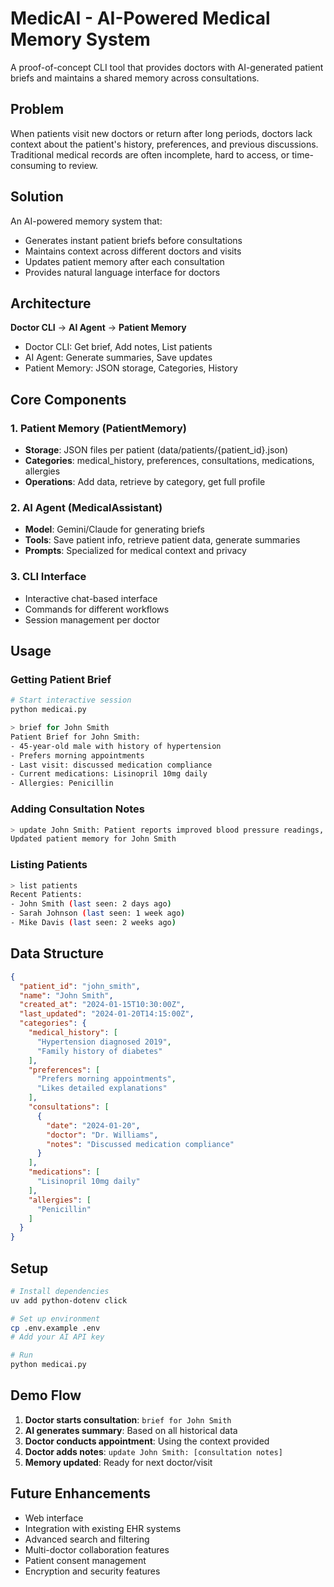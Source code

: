 # MedicAI - AI-Powered Medical Memory System

A proof-of-concept CLI tool that provides doctors with AI-generated patient briefs and maintains a shared memory across consultations.

## Problem

When patients visit new doctors or return after long periods, doctors lack context about the patient's history, preferences, and previous discussions. Traditional medical records are often incomplete, hard to access, or time-consuming to review.

## Solution

An AI-powered memory system that:
- Generates instant patient briefs before consultations
- Maintains context across different doctors and visits
- Updates patient memory after each consultation
- Provides natural language interface for doctors

## Architecture

**Doctor CLI** -> **AI Agent** -> **Patient Memory**

- Doctor CLI: Get brief, Add notes, List patients
- AI Agent: Generate summaries, Save updates
- Patient Memory: JSON storage, Categories, History

## Core Components

### 1. Patient Memory (PatientMemory)
- **Storage**: JSON files per patient (data/patients/{patient_id}.json)
- **Categories**: medical_history, preferences, consultations, medications, allergies
- **Operations**: Add data, retrieve by category, get full profile

### 2. AI Agent (MedicalAssistant)
- **Model**: Gemini/Claude for generating briefs
- **Tools**: Save patient info, retrieve patient data, generate summaries
- **Prompts**: Specialized for medical context and privacy

### 3. CLI Interface
- Interactive chat-based interface
- Commands for different workflows
- Session management per doctor

## Usage

### Getting Patient Brief
```bash
# Start interactive session
python medicai.py

> brief for John Smith
Patient Brief for John Smith:
- 45-year-old male with history of hypertension
- Prefers morning appointments
- Last visit: discussed medication compliance
- Current medications: Lisinopril 10mg daily
- Allergies: Penicillin
```

### Adding Consultation Notes
```bash
> update John Smith: Patient reports improved blood pressure readings, wants to discuss exercise routine next visit
Updated patient memory for John Smith
```

### Listing Patients
```bash
> list patients
Recent Patients:
- John Smith (last seen: 2 days ago)
- Sarah Johnson (last seen: 1 week ago)
- Mike Davis (last seen: 2 weeks ago)
```

## Data Structure

```json
{
  "patient_id": "john_smith",
  "name": "John Smith",
  "created_at": "2024-01-15T10:30:00Z",
  "last_updated": "2024-01-20T14:15:00Z",
  "categories": {
    "medical_history": [
      "Hypertension diagnosed 2019",
      "Family history of diabetes"
    ],
    "preferences": [
      "Prefers morning appointments",
      "Likes detailed explanations"
    ],
    "consultations": [
      {
        "date": "2024-01-20",
        "doctor": "Dr. Williams",
        "notes": "Discussed medication compliance"
      }
    ],
    "medications": [
      "Lisinopril 10mg daily"
    ],
    "allergies": [
      "Penicillin"
    ]
  }
}
```

## Setup

```bash
# Install dependencies
uv add python-dotenv click

# Set up environment
cp .env.example .env
# Add your AI API key

# Run
python medicai.py
```

## Demo Flow

1. **Doctor starts consultation**: `brief for John Smith`
2. **AI generates summary**: Based on all historical data
3. **Doctor conducts appointment**: Using the context provided
4. **Doctor adds notes**: `update John Smith: [consultation notes]`
5. **Memory updated**: Ready for next doctor/visit

## Future Enhancements

- Web interface
- Integration with existing EHR systems
- Advanced search and filtering
- Multi-doctor collaboration features
- Patient consent management
- Encryption and security features